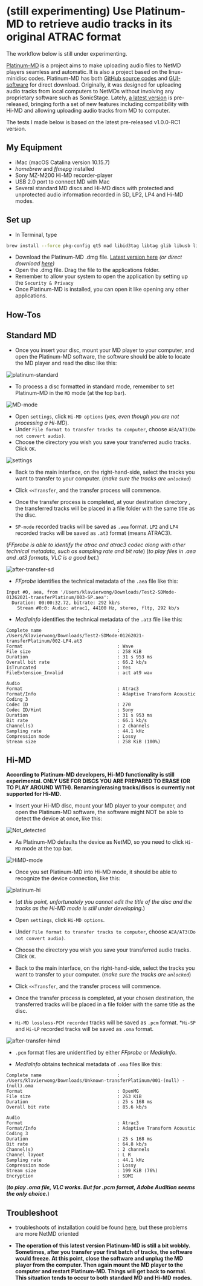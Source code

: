 # (still experimenting) Use Platinum-MD to retrieve audio tracks in its original ATRAC format #

The workflow below is still under experimenting. 

[Platinum-MD](https://github.com/gavinbenda/platinum-md.git) is a project aims to make uploading audio files to NetMD players seamless and automatic. It is also a project based on the linux-minidisc codes. Platinum-MD has both [GitHub source codes](https://github.com/gavinbenda/platinum-md.git) and [GUI-software](https://platinum-md.app) for direct download. Originally, it was designed for uploading audio tracks from local computers to NetMDs without involving any proprietary software such as SonicStage. Lately, [a latest version](https://github.com/gavinbenda/platinum-md/releases/tag/v1.0.0-RC1) is pre-released, bringing forth a set of new features including compatibility with Hi-MD and allowing uploading audio tracks from MD to computer. 

The tests I made below is based on the latest pre-released v1.0.0-RC1 version.

## My Equipment ##
* iMac (macOS Catalina version 10.15.7) 
* *homebrew* and *ffmepg* installed
* Sony MZ-M200 Hi-MD recorder-player
* USB 2.0 port to connect MD with Mac
* Several standard MD discs and Hi-MD discs with protected and unprotected audio information recorded in SD, LP2, LP4 and Hi-MD modes.

## Set up ##
* In Terminal, type
```bash
brew install --force pkg-config qt5 mad libid3tag libtag glib libusb libusb-compat libgcrypt ffmpeg json-c && brew link --force qt5
```

* Download the Platinum-MD .dmg file. [Latest version here](https://github.com/gavinbenda/platinum-md/releases/tag/v1.0.0-RC1)
*(or direct download [here](https://github.com/gavinbenda/platinum-md/releases/download/v1.0.0-RC1/platinum-md-1.0.0.dmg))*
* Open the .dmg file. Drag the file to the applications folder.
* Remember to allow your system to open the application by setting up the `Security & Privacy`
* Once Platinum-MD is installed, you can open it like opening any other applications.


## How-Tos ##


## Standard MD ##
* Once you insert your disc, mount your MD player to your computer, and open the Platinum-MD software, the software should be able to locate the MD player and read the disc like this:

![platinum-standard](platinum-sd.png)

* To process a disc formatted in standard mode, remember to set Platinum-MD in the `MD` mode (at the top bar).

![MD-mode](MD-mode.png)


* Open `settings`, click `Hi-MD options` (*yes, even though you are not processing a Hi-MD*). 
* Under `File format to transfer tracks to computer`, choose `AEA/AT3(Do not convert audio)`. 
* Choose the directory you wish you save your transferred audio tracks. Click `OK`.

![settings](settings.png)


* Back to the main interface, on the right-hand-side, select the tracks you want to transfer to your computer.
(*make sure the tracks are `unlocked`*)
* Click `<<Transfer`, and the transfer process will commence.


* Once the transfer process is completed, at your destination directory , the transferred tracks will be placed in a file folder with the same title as the disc.

* `SP-mode` recorded tracks will be saved as `.aea` format. `LP2` and `LP4` recorded tracks will be saved as `.at3` format (means ATRAC3).

(*FFprobe is able to identify the atrac and atrac3 codec along with other technical metadata, such as sampling rate and bit rate*)
(*to play files in .aea and .at3 formats, VLC is a good bet.*)

![after-transfer-sd](after-transfer-sd.png)


* *FFprobe* identifies the technical metadata of the `.aea` file like this:
```
Input #0, aea, from '/Users/klavierwong/Downloads/Test2-SDMode-01262021-transferPlatinum/003-SP.aea':
  Duration: 00:00:32.72, bitrate: 292 kb/s
    Stream #0:0: Audio: atrac1, 44100 Hz, stereo, fltp, 292 kb/s
```


* *MediaInfo* identifies the technical metadata of the `.at3` file like this:
```
Complete name                            : /Users/klavierwong/Downloads/Test2-SDMode-01262021-transferPlatinum/002-LP4.at3
Format                                   : Wave
File size                                : 258 KiB
Duration                                 : 31 s 953 ms
Overall bit rate                         : 66.2 kb/s
IsTruncated                              : Yes
FileExtension_Invalid                    : act at9 wav

Audio
Format                                   : Atrac3
Format/Info                              : Adaptive Transform Acoustic Coding 3
Codec ID                                 : 270
Codec ID/Hint                            : Sony
Duration                                 : 31 s 953 ms
Bit rate                                 : 66.1 kb/s
Channel(s)                               : 2 channels
Sampling rate                            : 44.1 kHz
Compression mode                         : Lossy
Stream size                              : 258 KiB (100%)
```



## Hi-MD ##
**According to Platinum-MD developers, Hi-MD functionality is still experimental. ONLY USE FOR DISCS YOU ARE PREPARED TO ERASE (OR TO PLAY AROUND WITH). Renaming/erasing tracks/discs is currently not supported for Hi-MD.**


* Insert your Hi-MD disc, mount your MD player to your computer, and open the Platinum-MD software, the software might NOT be able to detect the device at once, like this:

![Not_detected](Not_detected.png)


* As Platinum-MD defaults the device as NetMD, so you need to click `Hi-MD` mode at the top bar. 

![HiMD-mode](HiMD-mode.png)


* Once you set Platinum-MD into Hi-MD mode, it should be able to recognize the device connection, like this:

![platinum-hi](platinum-hi.png)

* (*at this point, unfortunately you cannot edit the title of the disc and the tracks as the Hi-MD mode is still under developing.*)

* Open `settings`, click `Hi-MD options`. 
* Under `File format to transfer tracks to computer`, choose `AEA/AT3(Do not convert audio)`. 
* Choose the directory you wish you save your transferred audio tracks. Click `OK`.

* Back to the main interface, on the right-hand-side, select the tracks you want to transfer to your computer.
(*make sure the tracks are `unlocked`*)
* Click `<<Transfer`, and the transfer process will commence.

* Once the transfer process is completed, at your chosen destination, the transferred tracks will be placed in a file folder with the same title as the disc.
* `Hi-MD lossless-PCM recorded` tracks will be saved as `.pcm` format. 
*`Hi-SP` and `Hi-LP` recorded tracks will be saved as `.oma` format.

![after-transfer-himd](after-transfer-himd.png)


* `.pcm` format files are unidentified by either *FFprobe* or *MediaInfo*.

* *MediaInfo* obtains technical metadata of `.oma` files like this:
```
Complete name                            : /Users/klavierwong/Downloads/Unknown-transferPlatinum/001-(null) - (null).oma
Format                                   : OpenMG
File size                                : 263 KiB
Duration                                 : 25 s 168 ms
Overall bit rate                         : 85.6 kb/s

Audio
Format                                   : Atrac3
Format/Info                              : Adaptive Transform Acoustic Coding 3
Duration                                 : 25 s 168 ms
Bit rate                                 : 64.8 kb/s
Channel(s)                               : 2 channels
Channel layout                           : L R
Sampling rate                            : 44.1 kHz
Compression mode                         : Lossy
Stream size                              : 199 KiB (76%)
Encryption                               : SDMI
```

(***to play .oma file, VLC works. But for .pcm format, Adobe Audition seems the only choice.***)


## Troubleshoot ##
* troubleshoots of installation could be found [here](https://github.com/gavinbenda/platinum-md#troubleshooting), but these problems are more NetMD oriented

* **The operation of this latest version Platinum-MD is still a bit wobbly. Sometimes, after you transfer your first batch of tracks, the software would freeze. At this point, close the software and unplug the MD player from the computer. Then again mount the MD player to the computer and restart Platinum-MD. Things will get back to normal. This situation tends to occur to both standard MD and Hi-MD modes.**

